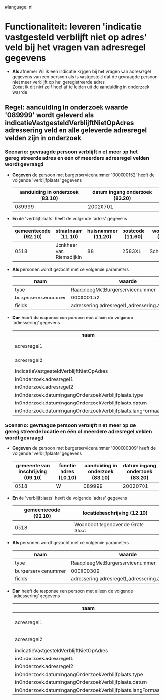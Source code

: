 #language: nl  


# Functionaliteit: leveren 'indicatie vastgesteld verblijft niet op adres' veld bij het vragen van adresregel gegevens


* __Als__ afnemer
Wil ik een indicatie krijgen bij het vragen van adresregel gegevens van een persoon als is vastgesteld dat de gevraagde persoon niet meer verblijft op het geregistreerde adres  
Zodat ik dit niet zelf hoef af te leiden uit de aanduiding in onderzoek waarde  

## Regel: aanduiding in onderzoek waarde '089999' wordt geleverd als indicatieVastgesteldVerblijftNietOpAdres adressering veld en alle geleverde adresregel velden zijn in onderzoek


### Scenario: gevraagde persoon verblijft niet meer op het geregistreerde adres en één of meerdere adresregel velden wordt gevraagd

* __Gegeven__ de persoon met burgerservicenummer '000000152' heeft de volgende 'verblijfplaats' gegevens

  | aanduiding in onderzoek (83.10) | datum ingang onderzoek (83.20) |
  |---------------------------------|--------------------------------|
  | 089999                          | 20020701                       |
* __En__ de 'verblijfplaats' heeft de volgende 'adres' gegevens

  | gemeentecode (92.10) | straatnaam (11.10)       | huisnummer (11.20) | postcode (11.60) | woonplaats (11.70) |
  |----------------------|--------------------------|--------------------|------------------|--------------------|
  | 0518                 | Jonkheer van Riemsdijkln | 88                 | 2583XL           | Scheveningen       |
* __Als__ personen wordt gezocht met de volgende parameters

  | naam                | waarde                                          |
  |---------------------|-------------------------------------------------|
  | type                | RaadpleegMetBurgerservicenummer                 |
  | burgerservicenummer | 000000152                                       |
  | fields              | adressering.adresregel1,adressering.adresregel2 |
* __Dan__ heeft de response een persoon met alleen de volgende 'adressering' gegevens

  | naam                                                       | waarde                      |
  |------------------------------------------------------------|-----------------------------|
  | adresregel1                                                | Jonkheer van Riemsdijkln 88 |
  | adresregel2                                                | 2583 XL  SCHEVENINGEN       |
  | indicatieVastgesteldVerblijftNietOpAdres                   | true                        |
  | inOnderzoek.adresregel1                                    | true                        |
  | inOnderzoek.adresregel2                                    | true                        |
  | inOnderzoek.datumIngangOnderzoekVerblijfplaats.type        | Datum                       |
  | inOnderzoek.datumIngangOnderzoekVerblijfplaats.datum       | 2002-07-01                  |
  | inOnderzoek.datumIngangOnderzoekVerblijfplaats.langFormaat | 1 juli 2002                 |

### Scenario: gevraagde persoon verblijft niet meer op de geregistreerde locatie en één of meerdere adresregel velden wordt gevraagd

* __Gegeven__ de persoon met burgerservicenummer '000000309' heeft de volgende 'verblijfplaats' gegevens

  | gemeente van inschrijving (09.10) | functie adres (10.10) | aanduiding in onderzoek (83.10) | datum ingang onderzoek (83.20) |
  |-----------------------------------|-----------------------|---------------------------------|--------------------------------|
  | 0518                              | W                     | 089999                          | 20020701                       |
* __En__ de 'verblijfplaats' heeft de volgende 'adres' gegevens

  | gemeentecode (92.10) | locatiebeschrijving (12.10)       |
  |----------------------|-----------------------------------|
  | 0518                 | Woonboot tegenover de Grote Sloot |
* __Als__ personen wordt gezocht met de volgende parameters

  | naam                | waarde                                          |
  |---------------------|-------------------------------------------------|
  | type                | RaadpleegMetBurgerservicenummer                 |
  | burgerservicenummer | 000000309                                       |
  | fields              | adressering.adresregel1,adressering.adresregel2 |
* __Dan__ heeft de response een persoon met alleen de volgende 'adressering' gegevens

  | naam                                                       | waarde                            |
  |------------------------------------------------------------|-----------------------------------|
  | adresregel1                                                | Woonboot tegenover de Grote Sloot |
  | adresregel2                                                | 'S-GRAVENHAGE                     |
  | indicatieVastgesteldVerblijftNietOpAdres                   | true                              |
  | inOnderzoek.adresregel1                                    | true                              |
  | inOnderzoek.adresregel2                                    | true                              |
  | inOnderzoek.datumIngangOnderzoekVerblijfplaats.type        | Datum                             |
  | inOnderzoek.datumIngangOnderzoekVerblijfplaats.datum       | 2002-07-01                        |
  | inOnderzoek.datumIngangOnderzoekVerblijfplaats.langFormaat | 1 juli 2002                       |


